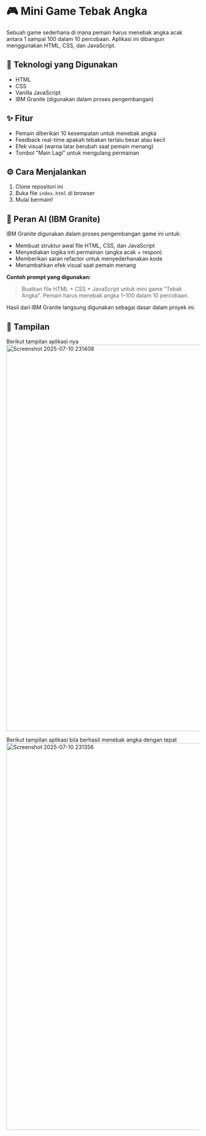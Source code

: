 # 🎮 Mini Game Tebak Angka

Sebuah game sederhana di mana pemain harus menebak angka acak antara 1 sampai 100 dalam 10 percobaan. Aplikasi ini dibangun menggunakan HTML, CSS, dan JavaScript.

## 🔧 Teknologi yang Digunakan
- HTML
- CSS
- Vanilla JavaScript
- IBM Granite (digunakan dalam proses pengembangan)

## ✨ Fitur
- Pemain diberikan 10 kesempatan untuk menebak angka
- Feedback real-time apakah tebakan terlalu besar atau kecil
- Efek visual (warna latar berubah saat pemain menang)
- Tombol "Main Lagi" untuk mengulang permainan

## ⚙️ Cara Menjalankan
1. Clone repositori ini
2. Buka file `index.html` di browser
3. Mulai bermain!

## 🤖 Peran AI (IBM Granite)
IBM Granite digunakan dalam proses pengembangan game ini untuk:
- Membuat struktur awal file HTML, CSS, dan JavaScript
- Menyediakan logika inti permainan (angka acak + respon)
- Memberikan saran refactor untuk menyederhanakan kode
- Menambahkan efek visual saat pemain menang

**Contoh prompt yang digunakan:**
> Buatkan file HTML + CSS + JavaScript untuk mini game "Tebak Angka". Pemain harus menebak angka 1–100 dalam 10 percobaan.

Hasil dari IBM Granite langsung digunakan sebagai dasar dalam proyek ini.

## 📸 Tampilan
Berikut tampilan aplikasi nya
<img width="1919" height="1008" alt="Screenshot 2025-07-10 231408" src="https://github.com/user-attachments/assets/c6a9b3c6-4290-4b97-be57-36c099d8a6e3" />

Berikut tampilan aplikasi bila berhasil menebak angka dengan tepat
<img width="1919" height="1009" alt="Screenshot 2025-07-10 231356" src="https://github.com/user-attachments/assets/9016df6a-82ca-4072-ae61-0e74497d06fb" />


